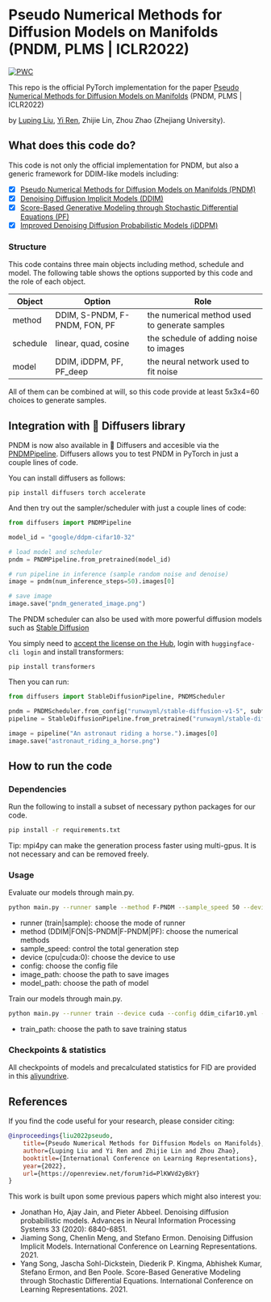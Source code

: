 # Pseudo Numerical Methods for Diffusion Models on Manifolds (PNDM, PLMS | ICLR2022)
[![PWC](https://img.shields.io/endpoint.svg?url=https://paperswithcode.com/badge/pseudo-numerical-methods-for-diffusion-models-1/image-generation-on-celeba-64x64)](https://paperswithcode.com/sota/image-generation-on-celeba-64x64?p=pseudo-numerical-methods-for-diffusion-models-1)

This repo is the official PyTorch implementation for the paper [Pseudo Numerical Methods for Diffusion Models on Manifolds](https://openreview.net/forum?id=PlKWVd2yBkY) (PNDM, PLMS | ICLR2022)

by [Luping Liu](https://luping-liu.github.io/), [Yi Ren](https://rayeren.github.io/), Zhijie Lin, Zhou Zhao (Zhejiang University).


## What does this code do?
This code is not only the official implementation for PNDM, but also a generic framework for DDIM-like models including:
- [x] [Pseudo Numerical Methods for Diffusion Models on Manifolds (PNDM)](https://openreview.net/forum?id=PlKWVd2yBkY)
- [x] [Denoising Diffusion Implicit Models (DDIM)](https://arxiv.org/abs/2010.02502)
- [x] [Score-Based Generative Modeling through Stochastic Differential Equations (PF)](https://arxiv.org/abs/2011.13456)
- [x] [Improved Denoising Diffusion Probabilistic Models (iDDPM)](https://arxiv.org/abs/2102.09672)

### Structure
This code contains three main objects including method, schedule and model. The following table shows the options 
supported by this code and the role of each object.

| Object   | Option                        | Role                                          |
|----------|-------------------------------|-----------------------------------------------|
| method   | DDIM, S-PNDM, F-PNDM, FON, PF | the numerical method used to generate samples |
| schedule | linear, quad, cosine          | the schedule of adding noise to images        |
| model    | DDIM, iDDPM, PF, PF_deep      | the neural network used to fit noise          |

All of them can be combined at will, so this code provide at least 5x3x4=60 choices to generate samples.


## Integration with 🤗 Diffusers library

PNDM is now also available in 🧨 Diffusers and accesible via the [PNDMPipeline](https://huggingface.co/docs/diffusers/api/pipelines/pndm).
Diffusers allows you to test PNDM in PyTorch in just a couple lines of code.

You can install diffusers as follows:

```
pip install diffusers torch accelerate
```

And then try out the sampler/scheduler with just a couple lines of code:

```python
from diffusers import PNDMPipeline

model_id = "google/ddpm-cifar10-32"

# load model and scheduler
pndm = PNDMPipeline.from_pretrained(model_id)

# run pipeline in inference (sample random noise and denoise)
image = pndm(num_inference_steps=50).images[0]

# save image
image.save("pndm_generated_image.png")
```

The PNDM scheduler can also be used with more powerful diffusion models such as [Stable Diffusion](https://huggingface.co/docs/diffusers/v0.7.0/en/api/pipelines/stable_diffusion#stable-diffusion-pipelines)

You simply need to [accept the license on the Hub](https://huggingface.co/runwayml/stable-diffusion-v1-5), login with `huggingface-cli login` and install transformers:

```
pip install transformers
```

Then you can run:

```python
from diffusers import StableDiffusionPipeline, PNDMScheduler

pndm = PNDMScheduler.from_config("runwayml/stable-diffusion-v1-5", subfolder="scheduler")
pipeline = StableDiffusionPipeline.from_pretrained("runwayml/stable-diffusion-v1-5", scheduler=pndm)

image = pipeline("An astronaut riding a horse.").images[0]
image.save("astronaut_riding_a_horse.png")
```


## How to run the code

### Dependencies
Run the following to install a subset of necessary python packages for our code.
```bash
pip install -r requirements.txt
```
Tip: mpi4py can make the generation process faster using multi-gpus. It is not necessary and can be removed freely.

### Usage
Evaluate our models through main.py.
```bash
python main.py --runner sample --method F-PNDM --sample_speed 50 --device cuda --config ddim_cifar10.yml --image_path temp/results --model_path temp/models/ddim/ema_cifar10.ckpt
```
- runner (train|sample): choose the mode of runner 
- method (DDIM|FON|S-PNDM|F-PNDM|PF): choose the numerical methods
- sample_speed: control the total generation step
- device (cpu|cuda:0): choose the device to use
- config: choose the config file
- image_path: choose the path to save images
- model_path: choose the path of model

Train our models through main.py.
```bash
python main.py --runner train --device cuda --config ddim_cifar10.yml --train_path temp/train
```
- train_path: choose the path to save training status

### Checkpoints & statistics
All checkpoints of models and precalculated statistics for FID are provided in this [aliyundrive](https://www.aliyundrive.com/s/EqfDAXK9Qgh).


## References
If you find the code useful for your research, please consider citing:
```bib
@inproceedings{liu2022pseudo,
    title={Pseudo Numerical Methods for Diffusion Models on Manifolds},
    author={Luping Liu and Yi Ren and Zhijie Lin and Zhou Zhao},
    booktitle={International Conference on Learning Representations},
    year={2022},
    url={https://openreview.net/forum?id=PlKWVd2yBkY}
}
```
This work is built upon some previous papers which might also interest you:
- Jonathan Ho, Ajay Jain, and Pieter Abbeel. Denoising diffusion probabilistic models. Advances in Neural Information Processing Systems 33 (2020): 6840-6851.
- Jiaming Song, Chenlin Meng, and Stefano Ermon. Denoising Diffusion Implicit Models. International Conference on Learning Representations. 2021.
- Yang Song, Jascha Sohl-Dickstein, Diederik P. Kingma, Abhishek Kumar, Stefano Ermon, and Ben Poole. Score-Based Generative Modeling through Stochastic Differential Equations. International Conference on Learning Representations. 2021.

